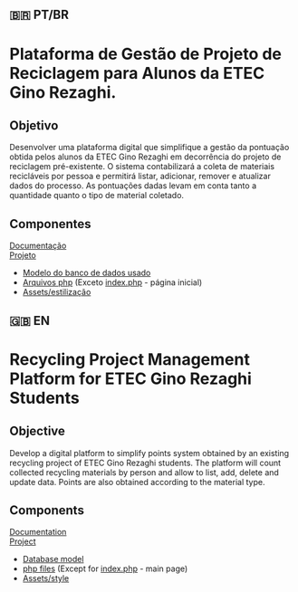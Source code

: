 <h2>🇧🇷 PT/BR</h2>
<h1>Plataforma de Gestão de Projeto de Reciclagem para Alunos da ETEC Gino Rezaghi.</h1>
<h2>Objetivo</h2>
<p>Desenvolver uma plataforma digital que simplifique a gestão da pontuação obtida pelos 
alunos da ETEC Gino Rezaghi em decorrência do projeto de reciclagem pré-existente. O 
sistema contabilizará a coleta de materiais recicláveis por pessoa e permitirá listar, 
adicionar, remover e atualizar dados do processo. As pontuações dadas levam em conta 
tanto a quantidade quanto o tipo de material coletado.</p>
<h2>Componentes</h2>
<a href="./backlog">Documentação</a> <br>
<a href="./project">Projeto</a>
<ul>
  <li>
    <a href="./project/src/database">Modelo do banco de dados usado</a>
  </li>
  <li>
    <a href="./project/php">Arquivos php</a> (Exceto <a href="./project/index.php">index.php</a> - página inicial)
  </li>
  <li>
    <a href="./project/assets">Assets/estilização</a>
  </li>
</ul>

<h2>🇬🇧 EN</h2>
<h1>Recycling Project Management Platform for ETEC Gino Rezaghi Students</h1>
<h2>Objective</h2>
<p>Develop a digital platform to simplify points system obtained by an existing recycling project of ETEC Gino Rezaghi students. The platform will count collected recycling materials by person and allow to list, add, delete and update data. Points are also obtained according to the material type.</p>
<h2>Components</h2>
<a href="./backlog">Documentation</a> <br>
<a href="./project">Project</a>
<ul>
  <li>
    <a href="./project/src/database">Database model</a>
  </li>
  <li>
    <a href="./project/php">php files</a> (Except for <a href="./project/index.php">index.php</a> - main page)
  </li>
  <li>
    <a href="./project/assets">Assets/style</a>
  </li>
</ul>
